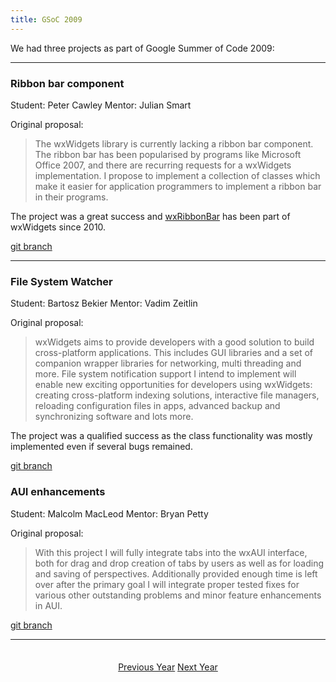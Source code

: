 ```yaml
---
title: GSoC 2009
---
```


We had three projects as part of Google Summer of Code 2009:

----

### Ribbon bar component
Student: Peter Cawley
Mentor: Julian Smart

Original proposal:

> The wxWidgets library is currently lacking a ribbon bar component. The ribbon
> bar has been popularised by programs like Microsoft Office 2007, and there
> are recurring requests for a wxWidgets implementation. I propose to implement
> a collection of classes which make it easier for application programmers to
> implement a ribbon bar in their programs.

The project was a great success and
[wxRibbonBar](http://docs.wxwidgets.org/trunk/classwx_ribbon_bar.html) has been
part of wxWidgets since 2010.

[git branch](https://github.com/wxWidgets/wxWidgets/tree/SOC2009_RIBBON)

----

### File System Watcher
Student: Bartosz Bekier
Mentor: Vadim Zeitlin

Original proposal:

> wxWidgets aims to provide developers with a good solution to build
> cross-platform applications. This includes GUI libraries and a set of
> companion wrapper libraries for networking, multi threading and more. File
> system notification support I intend to implement will enable new exciting
> opportunities for developers using wxWidgets: creating cross-platform
> indexing solutions, interactive file managers, reloading configuration files
> in apps, advanced backup and synchronizing software and lots more.

The project was a qualified success as the class functionality was mostly
implemented even if several bugs remained.

[git branch](https://github.com/wxWidgets/wxWidgets/tree/SOC2009_FSWATCHER)

### AUI enhancements
Student: Malcolm MacLeod
Mentor: Bryan Petty

Original proposal:

> With this project I will fully integrate tabs into the wxAUI interface, both
> for drag and drop creation of tabs by users as well as for loading and saving
> of perspectives. Additionally provided enough time is left over after the
> primary goal I will integrate proper tested fixes for various other
> outstanding problems and minor feature enhancements in AUI.

[git branch](https://github.com/wxWidgets/wxWidgets/tree/SOC2009_AUI)

----

<p style="margin-top: 2.5em; text-align: center;">
  <a href="../2008/" class="btn btn-lg btn-default"><i class="fa fa-arrow-circle-left fa-fw"></i> Previous Year</a>
  <a href="../2010/" class="btn btn-lg btn-default">Next Year <i class="fa fa-arrow-circle-right fa-fw"></i></a>
</p>

